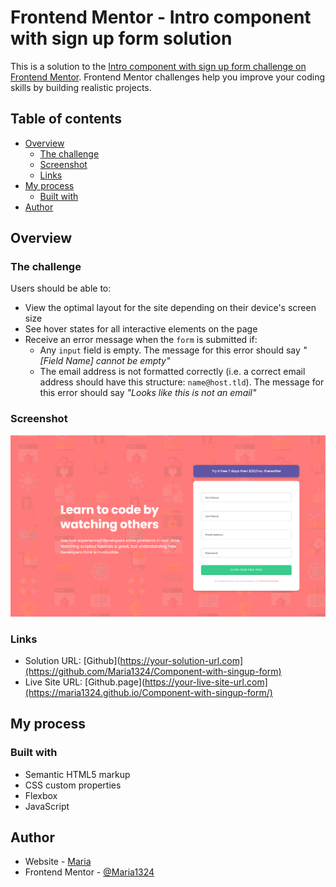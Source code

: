 # Frontend Mentor - Intro component with sign up form solution

This is a solution to the [Intro component with sign up form challenge on Frontend Mentor](https://www.frontendmentor.io/challenges/intro-component-with-signup-form-5cf91bd49edda32581d28fd1). Frontend Mentor challenges help you improve your coding skills by building realistic projects. 

## Table of contents

- [Overview](#overview)
  - [The challenge](#the-challenge)
  - [Screenshot](#screenshot)
  - [Links](#links)
- [My process](#my-process)
  - [Built with](#built-with)
- [Author](#author)

## Overview

### The challenge

Users should be able to:

- View the optimal layout for the site depending on their device's screen size
- See hover states for all interactive elements on the page
- Receive an error message when the `form` is submitted if:
  - Any `input` field is empty. The message for this error should say *"[Field Name] cannot be empty"*
  - The email address is not formatted correctly (i.e. a correct email address should have this structure: `name@host.tld`). The message for this error should say *"Looks like this is not an email"*

### Screenshot

![](./images/Screenshot_2.png)


### Links

- Solution URL: [Github](https://your-solution-url.com](https://github.com/Maria1324/Component-with-singup-form)
- Live Site URL: [Github.page](https://your-live-site-url.com](https://maria1324.github.io/Component-with-singup-form/)

## My process

### Built with

- Semantic HTML5 markup
- CSS custom properties
- Flexbox
- JavaScript


## Author

- Website - <a href="https://github.com/Maria1324">Maria</a>
- Frontend Mentor - <a href="https://www.frontendmentor.io/profile/Maria1324">@Maria1324</a>





